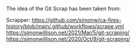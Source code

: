 The idea of the Git Scrap has been taken from:

Scrapper: https://github.com/simonw/ca-fires-history/blob/main/.github/workflows/scrape.yml
https://simonwillison.net/2021/Mar/5/git-scraping/
https://simonwillison.net/2020/Oct/9/git-scraping/
